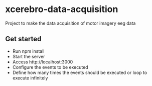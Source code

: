 # xcerebro-data-acquisition
Project to make the data acquisition of motor imagery eeg data

## Get started
- Run npm install
- Start the server
- Access http://localhost:3000
- Configure the events to be executed
- Define how many times the events should be executed or loop to execute infinitely
